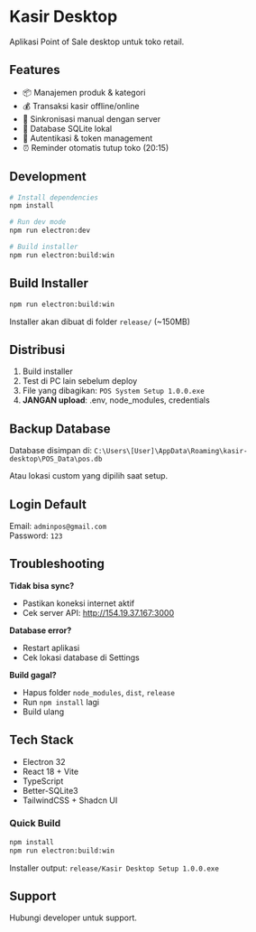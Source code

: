 # Kasir Desktop

Aplikasi Point of Sale desktop untuk toko retail.

## Features
- 📦 Manajemen produk & kategori
- 💰 Transaksi kasir offline/online
- 🔄 Sinkronisasi manual dengan server
- 💾 Database SQLite lokal
- 🔐 Autentikasi & token management
- ⏰ Reminder otomatis tutup toko (20:15)

## Development

```bash
# Install dependencies
npm install

# Run dev mode
npm run electron:dev

# Build installer
npm run electron:build:win
```

## Build Installer

```bash
npm run electron:build:win
```

Installer akan dibuat di folder `release/` (~150MB)

## Distribusi

1. Build installer
2. Test di PC lain sebelum deploy
3. File yang dibagikan: `POS System Setup 1.0.0.exe`
4. **JANGAN upload**: .env, node_modules, credentials

## Backup Database

Database disimpan di: `C:\Users\[User]\AppData\Roaming\kasir-desktop\POS_Data\pos.db`

Atau lokasi custom yang dipilih saat setup.

## Login Default

Email: `adminpos@gmail.com`  
Password: `123`

## Troubleshooting

**Tidak bisa sync?**
- Pastikan koneksi internet aktif
- Cek server API: http://154.19.37.167:3000

**Database error?**
- Restart aplikasi
- Cek lokasi database di Settings

**Build gagal?**
- Hapus folder `node_modules`, `dist`, `release`
- Run `npm install` lagi
- Build ulang

## Tech Stack

- Electron 32
- React 18 + Vite
- TypeScript
- Better-SQLite3
- TailwindCSS + Shadcn UI

### Quick Build
```bash
npm install
npm run electron:build:win
```

Installer output: `release/Kasir Desktop Setup 1.0.0.exe`

## Support

Hubungi developer untuk support.
